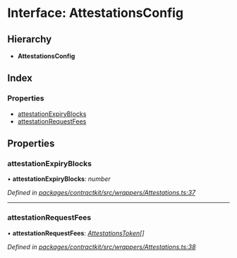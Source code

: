 # Interface: AttestationsConfig

## Hierarchy

* **AttestationsConfig**

## Index

### Properties

* [attestationExpiryBlocks](_wrappers_attestations_.attestationsconfig.md#attestationexpiryblocks)
* [attestationRequestFees](_wrappers_attestations_.attestationsconfig.md#attestationrequestfees)

## Properties

###  attestationExpiryBlocks

• **attestationExpiryBlocks**: *number*

*Defined in [packages/contractkit/src/wrappers/Attestations.ts:37](https://github.com/celo-org/celo-monorepo/blob/master/packages/contractkit/src/wrappers/Attestations.ts#L37)*

___

###  attestationRequestFees

• **attestationRequestFees**: *[AttestationsToken](_wrappers_attestations_.attestationstoken.md)[]*

*Defined in [packages/contractkit/src/wrappers/Attestations.ts:38](https://github.com/celo-org/celo-monorepo/blob/master/packages/contractkit/src/wrappers/Attestations.ts#L38)*

